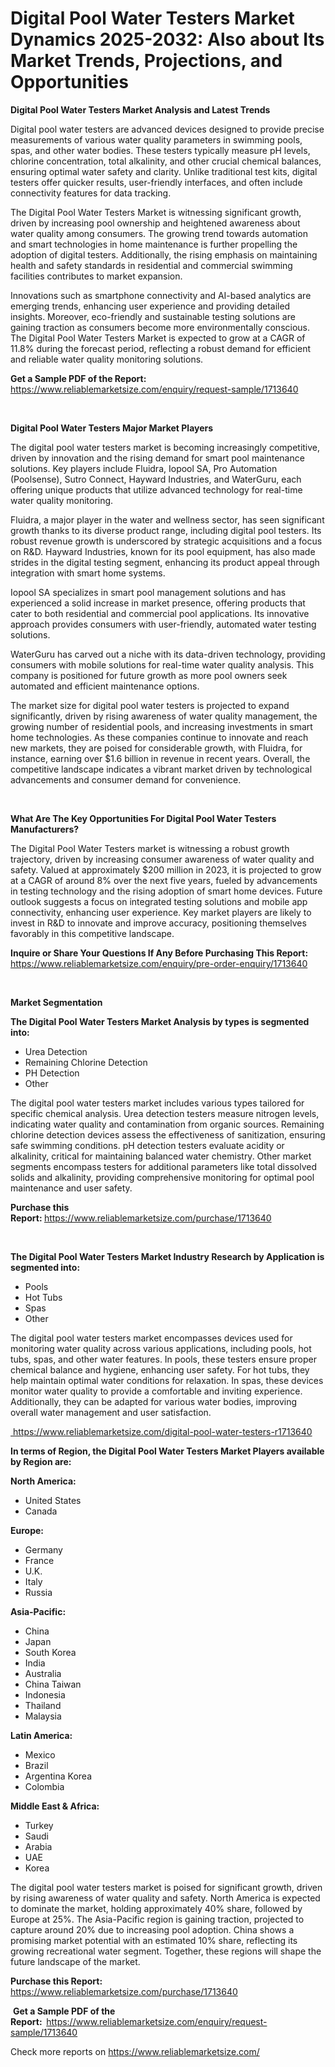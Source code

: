 <p><h1>Digital Pool Water Testers Market Dynamics 2025-2032: Also about Its Market Trends, Projections, and Opportunities</h1></p><p><strong>Digital Pool Water Testers Market Analysis and Latest Trends</strong></p>
<p><p>Digital pool water testers are advanced devices designed to provide precise measurements of various water quality parameters in swimming pools, spas, and other water bodies. These testers typically measure pH levels, chlorine concentration, total alkalinity, and other crucial chemical balances, ensuring optimal water safety and clarity. Unlike traditional test kits, digital testers offer quicker results, user-friendly interfaces, and often include connectivity features for data tracking.</p><p>The Digital Pool Water Testers Market is witnessing significant growth, driven by increasing pool ownership and heightened awareness about water quality among consumers. The growing trend towards automation and smart technologies in home maintenance is further propelling the adoption of digital testers. Additionally, the rising emphasis on maintaining health and safety standards in residential and commercial swimming facilities contributes to market expansion.</p><p>Innovations such as smartphone connectivity and AI-based analytics are emerging trends, enhancing user experience and providing detailed insights. Moreover, eco-friendly and sustainable testing solutions are gaining traction as consumers become more environmentally conscious. The Digital Pool Water Testers Market is expected to grow at a CAGR of 11.8% during the forecast period, reflecting a robust demand for efficient and reliable water quality monitoring solutions.</p></p>
<p><strong>Get a Sample PDF of the Report:&nbsp;</strong> <a href="https://www.reliablemarketsize.com/enquiry/request-sample/1713640?utm_campaign=2461&utm_medium=2&utm_source=Github&utm_content=ia&utm_term=28032025&utm_id=digital-pool-water-testers">https://www.reliablemarketsize.com/enquiry/request-sample/1713640</a></p>
<p>&nbsp;</p>
<p><strong>Digital Pool Water Testers Major Market Players</strong></p>
<p><p>The digital pool water testers market is becoming increasingly competitive, driven by innovation and the rising demand for smart pool maintenance solutions. Key players include Fluidra, Iopool SA, Pro Automation (Poolsense), Sutro Connect, Hayward Industries, and WaterGuru, each offering unique products that utilize advanced technology for real-time water quality monitoring.</p><p>Fluidra, a major player in the water and wellness sector, has seen significant growth thanks to its diverse product range, including digital pool testers. Its robust revenue growth is underscored by strategic acquisitions and a focus on R&D. Hayward Industries, known for its pool equipment, has also made strides in the digital testing segment, enhancing its product appeal through integration with smart home systems.</p><p>Iopool SA specializes in smart pool management solutions and has experienced a solid increase in market presence, offering products that cater to both residential and commercial pool applications. Its innovative approach provides consumers with user-friendly, automated water testing solutions.</p><p>WaterGuru has carved out a niche with its data-driven technology, providing consumers with mobile solutions for real-time water quality analysis. This company is positioned for future growth as more pool owners seek automated and efficient maintenance options.</p><p>The market size for digital pool water testers is projected to expand significantly, driven by rising awareness of water quality management, the growing number of residential pools, and increasing investments in smart home technologies. As these companies continue to innovate and reach new markets, they are poised for considerable growth, with Fluidra, for instance, earning over $1.6 billion in revenue in recent years. Overall, the competitive landscape indicates a vibrant market driven by technological advancements and consumer demand for convenience.</p></p>
<p>&nbsp;</p>
<p><strong>What Are The Key Opportunities For Digital Pool Water Testers Manufacturers?</strong></p>
<p><p>The Digital Pool Water Testers market is witnessing a robust growth trajectory, driven by increasing consumer awareness of water quality and safety. Valued at approximately $200 million in 2023, it is projected to grow at a CAGR of around 8% over the next five years, fueled by advancements in testing technology and the rising adoption of smart home devices. Future outlook suggests a focus on integrated testing solutions and mobile app connectivity, enhancing user experience. Key market players are likely to invest in R&D to innovate and improve accuracy, positioning themselves favorably in this competitive landscape.</p></p>
<p><strong>Inquire or Share Your Questions If Any Before Purchasing This Report:</strong> <a href="https://www.reliablemarketsize.com/enquiry/pre-order-enquiry/1713640?utm_campaign=2461&utm_medium=2&utm_source=Github&utm_content=ia&utm_term=28032025&utm_id=digital-pool-water-testers">https://www.reliablemarketsize.com/enquiry/pre-order-enquiry/1713640</a></p>
<p>&nbsp;</p>
<p><strong>Market Segmentation</strong></p>
<p><strong>The Digital Pool Water Testers Market Analysis by types is segmented into:</strong></p>
<p><ul><li>Urea Detection</li><li>Remaining Chlorine Detection</li><li>PH Detection</li><li>Other</li></ul></p>
<p><p>The digital pool water testers market includes various types tailored for specific chemical analysis. Urea detection testers measure nitrogen levels, indicating water quality and contamination from organic sources. Remaining chlorine detection devices assess the effectiveness of sanitization, ensuring safe swimming conditions. pH detection testers evaluate acidity or alkalinity, critical for maintaining balanced water chemistry. Other market segments encompass testers for additional parameters like total dissolved solids and alkalinity, providing comprehensive monitoring for optimal pool maintenance and user safety.</p></p>
<p><strong>Purchase this Report:&nbsp;</strong><a href="https://www.reliablemarketsize.com/purchase/1713640?utm_campaign=2461&utm_medium=2&utm_source=Github&utm_content=ia&utm_term=28032025&utm_id=digital-pool-water-testers">https://www.reliablemarketsize.com/purchase/1713640</a></p>
<p>&nbsp;</p>
<p><strong>The Digital Pool Water Testers Market Industry Research by Application is segmented into:</strong></p>
<p><ul><li>Pools</li><li>Hot Tubs</li><li>Spas</li><li>Other</li></ul></p>
<p><p>The digital pool water testers market encompasses devices used for monitoring water quality across various applications, including pools, hot tubs, spas, and other water features. In pools, these testers ensure proper chemical balance and hygiene, enhancing user safety. For hot tubs, they help maintain optimal water conditions for relaxation. In spas, these devices monitor water quality to provide a comfortable and inviting experience. Additionally, they can be adapted for various water bodies, improving overall water management and user satisfaction.</p></p>
<p><a href="https://www.reliablemarketsize.com/digital-pool-water-testers-r1713640?utm_campaign=2461&utm_medium=2&utm_source=Github&utm_content=ia&utm_term=28032025&utm_id=digital-pool-water-testers">&nbsp;https://www.reliablemarketsize.com/digital-pool-water-testers-r1713640</a></p>
<p><strong>In terms of Region, the Digital Pool Water Testers Market Players available by Region are:</strong></p>
<p>
    <p> <strong> North America: </strong>
        <ul>
            <li>United States</li>
            <li>Canada</li>
        </ul>
        </p> 
    <p> <strong> Europe: </strong>
        <ul>
            <li>Germany</li>
            <li>France</li>
            <li>U.K.</li>
            <li>Italy</li>
            <li>Russia</li>
        </ul>
        </p> 
    <p> <strong> Asia-Pacific: </strong>
        <ul>
            <li>China</li>
            <li>Japan</li>
            <li>South Korea</li>
            <li>India</li>
            <li>Australia</li>
            <li>China Taiwan</li>
            <li>Indonesia</li>
            <li>Thailand</li>
            <li>Malaysia</li>
        </ul>
        </p> 
    <p> <strong> Latin America: </strong>
        <ul>
            <li>Mexico</li>
            <li>Brazil</li>
            <li>Argentina Korea</li>
            <li>Colombia</li>
        </ul>
        </p> 
    <p> <strong> Middle East & Africa: </strong>
        <ul>
            <li>Turkey</li>
            <li>Saudi</li>
            <li>Arabia</li>
            <li>UAE</li>
            <li>Korea</li>
        </ul>
    </p>
    </p>
<p><p>The digital pool water testers market is poised for significant growth, driven by rising awareness of water quality and safety. North America is expected to dominate the market, holding approximately 40% share, followed by Europe at 25%. The Asia-Pacific region is gaining traction, projected to capture around 20% due to increasing pool adoption. China shows a promising market potential with an estimated 10% share, reflecting its growing recreational water segment. Together, these regions will shape the future landscape of the market.</p></p>
<p><strong>Purchase this Report: </strong><a href="https://www.reliablemarketsize.com/purchase/1713640?utm_campaign=2461&utm_medium=2&utm_source=Github&utm_content=ia&utm_term=28032025&utm_id=digital-pool-water-testers">https://www.reliablemarketsize.com/purchase/1713640</a></p>
<p>&nbsp;<strong>Get a Sample PDF of the Report:&nbsp;&nbsp;</strong><a href="https://www.reliablemarketsize.com/enquiry/request-sample/1713640?utm_campaign=2461&utm_medium=2&utm_source=Github&utm_content=ia&utm_term=28032025&utm_id=digital-pool-water-testers">https://www.reliablemarketsize.com/enquiry/request-sample/1713640</a></p>
<p><strong></strong></p>
<p>Check more reports on <a href="https://www.reliablemarketsize.com/?utm_campaign=2461&utm_medium=2&utm_source=Github&utm_content=ia&utm_term=28032025&utm_id=digital-pool-water-testers">https://www.reliablemarketsize.com/</a></p>